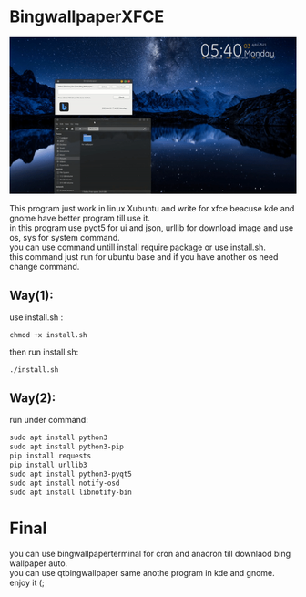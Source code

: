 # BingwallpaperXFCE
![](https://github.com/AmirhosseinAbutalebi/BingwallpaperXFCE/blob/main/Bingwallpaper.gif)

This program just work in linux Xubuntu and write for xfce beacuse kde and gnome have better program till use it.<br>
in this program use pyqt5 for ui and json, urllib for download image  and use os, sys for system
command.<br>
you can use command untill install require package or use install.sh.<br>
this command just run for ubuntu base and if you have another os need change command.
## Way(1):
use install.sh :
```
chmod +x install.sh
```
then run install.sh:
```
./install.sh
```
## Way(2):
run under command:
```
sudo apt install python3
sudo apt install python3-pip
pip install requests
pip install urllib3
sudo apt install python3-pyqt5
sudo apt install notify-osd
sudo apt install libnotify-bin
```
# Final
you can use bingwallpaperterminal for cron and anacron till downlaod bing wallpaper auto.<br>
you can use qtbingwallpaper same anothe program in kde and gnome.<br>
enjoy it (;
